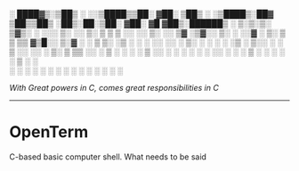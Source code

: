 
░ ████▓▒░▒██▒ ░  ░░▒████▒▒██░   ▓██░  ▒██▒ ░ ░▒████▒░██▓ ▒██▒▒██▒   ░██▒░██░▒██░   ▓██░ ▓█   ▓██▒░██████▒
░ ▒░▒░▒░ ▒▓▒░ ░  ░░░ ▒░ ░░ ▒░   ▒ ▒   ▒ ░░   ░░ ▒░ ░░ ▒▓ ░▒▓░░ ▒░   ░  ░░▓  ░ ▒░   ▒ ▒  ▒▒   ▓▒█░░ ▒░▓  ░
  ░ ▒ ▒░ ░▒ ░      ░ ░  ░░ ░░   ░ ▒░    ░     ░ ░  ░  ░▒ ░ ▒░░  ░      ░ ▒ ░░ ░░   ░ ▒░  ▒   ▒▒ ░░ ░ ▒  ░
░ ░ ░ ▒  ░░          ░      ░   ░ ░   ░         ░     ░░   ░ ░      ░    ▒ ░   ░   ░ ░   ░   ▒     ░ ░   
    ░ ░              ░  ░         ░             ░  ░   ░            ░    ░           ░       ░  ░    ░  ░
                                                                                                         

_With Great powers in C, comes great responsibilities in C_
________________________________________________________________________________________
# OpenTerm
C-based basic computer shell. What needs to be said
